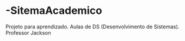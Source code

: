 # -SitemaAcademico

<p aling="center">Projeto para aprendizado. Aulas de DS (Desenvolvimento de Sistemas). Professor Jackson</p>
